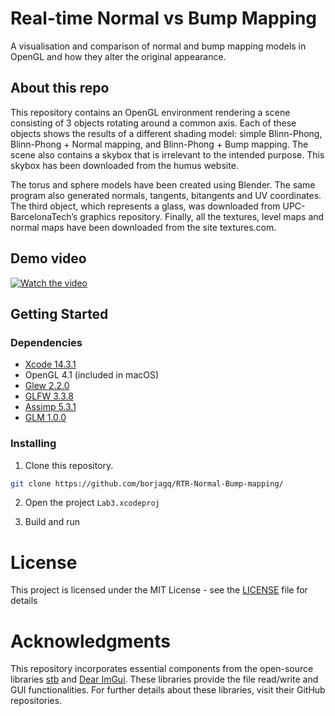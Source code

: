 # Real-time Normal vs Bump Mapping

A visualisation and comparison of normal and bump mapping models in OpenGL and how they alter the original appearance.

## About this repo

This repository contains an OpenGL environment rendering a scene consisting of 3 objects rotating around a common axis. Each of these objects shows the results of a different shading model: simple Blinn-Phong, Blinn-Phong + Normal mapping, and Blinn-Phong + Bump mapping. The scene also contains a skybox that is irrelevant to the intended purpose. This skybox has been downloaded from the humus website.

The torus and sphere models have been created using Blender. The same program also generated normals, tangents, bitangents and UV coordinates. The third object, which represents a glass, was downloaded from UPC-BarcelonaTech’s graphics repository. Finally, all the textures, level maps and normal maps have been downloaded from the site textures.com.

## Demo video

[![Watch the video](https://img.youtube.com/vi/FO-DkjnZ-B4/0.jpg)](https://www.youtube.com/watch?v=FO-DkjnZ-B4)

## Getting Started

### Dependencies

- [Xcode 14.3.1](https://developer.apple.com/xcode/)
- OpenGL 4.1 (included in macOS)
- [Glew 2.2.0](https://glew.sourceforge.net)
- [GLFW 3.3.8](https://github.com/glfw/glfw)
- [Assimp 5.3.1](https://github.com/assimp/assimp)
- [GLM 1.0.0](https://github.com/g-truc/glm)

### Installing

1. Clone this repository.

```sh
git clone https://github.com/borjagq/RTR-Normal-Bump-mapping/
```

2. Open the project ```Lab3.xcodeproj```

3. Build and run

# License

This project is licensed under the MIT License - see the [LICENSE](https://github.com/borjagq/RTR-Normal-Bump-mapping/LICENSE/) file for details

# Acknowledgments

This repository incorporates essential components from the open-source libraries [stb](https://github.com/nothings/stb) and [Dear ImGui](https://github.com/ocornut/imgui). These libraries provide the file read/write and GUI functionalities.  For further details about these libraries, visit their GitHub repositories.
